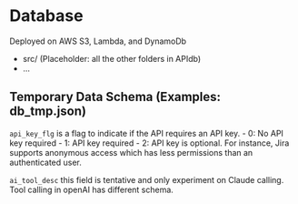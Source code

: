 # Database
Deployed on AWS S3, Lambda, and DynamoDb

- src/ (Placeholder: all the other folders in APIdb)
- ...


## Temporary Data Schema (Examples: db_tmp.json)

`api_key_flg` is a flag to indicate if the API requires an API key.
    - 0: No API key required
    - 1: API key required
    - 2: API key is optional. For instance, Jira supports anonymous access which has less permissions than an authenticated user.

`ai_tool_desc` this field is tentative and only experiment on Claude calling. Tool calling in openAI has different schema.